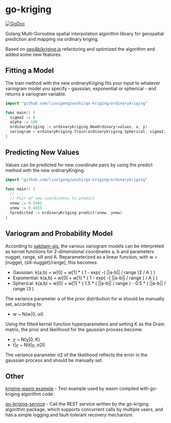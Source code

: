 # go-kriging

[![GoDoc](https://godoc.org/github.com/liuvigongzuoshi/go-kriging?status.svg)](https://pkg.go.dev/github.com/liuvigongzuoshi/go-kriging)

Golang Multi-Goroutine spatial interpolation algorithm library for geospatial prediction and mapping via ordinary kriging.

Based on [oeo4b/kriging.js](https://github.com/oeo4b/kriging.js)  refactoring and optimized the algorithm and added some new features. 

## Fitting a Model

The train method with the new ordinaryKriging fits your input to whatever variogram model you specify - gaussian, exponential or spherical - and returns a variogram variable.


```go
import "github.com/liuvigongzuoshi/go-kriging/ordinarykriging"

func main() {
  sigma2 := 0
  alpha := 100
  ordinaryKriging := ordinarykriging.NewOrdinary(values, x, y)
  variogram = ordinaryKriging.Train(ordinarykriging.Spherical, sigma2, alpha)  
}
```

## Predicting New Values

Values can be predicted for new coordinate pairs by using the predict method with the new ordinaryKriging.

```go
import "github.com/liuvigongzuoshi/go-kriging/ordinarykriging"

func main() {
  // ...
  // Pair of new coordinates to predict
  xnew := 0.5481
  ynew := 0.4455
  tpredicted := ordinaryKriging.predict(xnew, ynew)
}
```

## Variogram and Probability Model

According to [sakitam-gis](https://sakitam-gis.github.io/kriging.js/examples/world.html), the various variogram models can be interpreted as kernel functions for 2-dimensional coordinates a, b and parameters nugget, range, sill and A. Reparameterized as a linear function, with w = [nugget, (sill-nugget)/range], this becomes:

- Gaussian: k(a,b) = w[0] + w[1] * ( 1 - exp{ -( ||a-b|| / range )2 / A } )
- Exponential: k(a,b) = w[0] + w[1] * ( 1 - exp{ -( ||a-b|| / range ) / A } )
- Spherical: k(a,b) = w[0] + w[1] * ( 1.5 * ( ||a-b|| / range ) - 0.5 * ( ||a-b|| / range )3 )

The variance parameter α of the prior distribution for w should be manually set, according to:

- w ~ N(w|0, αI)

Using the fitted kernel function hyperparameters and setting K as the Gram matrix, the prior and likelihood for the gaussian process become:

- y ~ N(y|0, K)
- t|y ~ N(t|y, σ2I)

The variance parameter σ2 of the likelihood reflects the error in the gaussian process and should be manually set.


## Other

[kriging-wasm example](https://github.com/liuvigongzuoshi/kriging-wasm) - Test example used by wasm compiled with go-kriging algorithm code.

[go-kriging-service](https://github.com/liuvigongzuoshi/go-kriging-service) - Call the REST service written by the go-kriging algorithm package, which supports concurrent calls by multiple users, and has a simple logging and fault-tolerant recovery mechanism.
